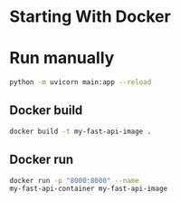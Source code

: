 # Starting With Docker
 
# Run manually
```bash
python -m uvicorn main:app --reload
```

## Docker build
```bash
docker build -t my-fast-api-image .
```

## Docker run
```bash
docker run -p "8000:8000" --name
my-fast-api-container my-fast-api-image
```